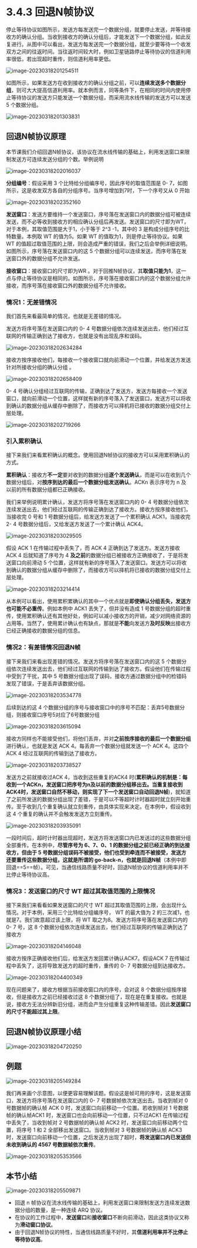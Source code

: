 # 3.4.3 回退N帧协议

停止等待协议如图所示，发送方每发送完一个数据分组，就要停止发送，并等待接收方的确认分组。当收到接收方的确认分组后，才能发送下一个数据分组，如此反复进行。从图中可以看出，发送方每发送完一个数据分组，就至少要等待一个收发双方之间的往返时间。当往返时间较大时，例如卫星链路停止等待协议的信道利用率很低，若出现超时重传，则信道利用率更低。

![image-20230318201254511](./assets/image-20230318201254511.png)

如图所示，如果发送方在收到接收方的确认分组之前，可以**连续发送多个数据分组**，则可大大提高信道利用率。就本例而言，同等条件下，在相同的时间内使用停止等待协议的发送方只能发送一个数据分组，而采用流水线传输的发送方可以发送 5 个数据分组。

![image-20230318201303831](./assets/image-20230318201303831.png)

## 回退N帧协议原理

本节课我们介绍回退N帧协议，该协议在流水线传输的基础上，利用发送窗口来限制发送方可连续发送分组的个数。举例说明

![image-20230318202016037](./assets/image-20230318202016037.png)

**分组编号**：假设采用 3 个比特给分组编序号，因此序号的取值范围是 0- 7，如图所示，这是收发双方各自的分组序号。当序号增加到7时，下一个序号又从 0 开始

![image-20230318202352160](./assets/image-20230318202352160.png)

**发送窗口**：发送方要维持一个发送窗口，序号落在发送窗口内的数据分组可被连续发送，而不必等收到接收方的相应确认分组后再发送。发送窗口的尺寸即为WT，对于本例，其取值范围是大于1，小于等于 2^3 -1，其中的 3 是构成分组序号的比特数量。本例取 WT 的值为5。如果 WT 的值取为1，则是停止等待协议。如果 WT 的值超过取值范围的上限，则会造成严重的错误，我们之后会举例详细说明。如图所示，序号落在发送窗口内的这 5 个数据分组可以连续发送，而序号落在发送窗口外的数据分组不允许发送。

**接收窗口**：接收窗口的尺寸即为WR 。对于回推N帧协议，其**取值只能为1**，这一点与停止等待协议是相同的。如图所示，序号落在接收窗口内的这个数据分组允许接收，而序号落在接收窗口外的数据分组不允许接收。

### 情况1：无差错情况

我们首先来看最简单的情况，也就是无差错的情况。

发送方将序号落在发送窗口内的 0- 4 号数据分组依次连续发送出去，他们经过互联网的传输正确到达了接收方，也就是没有出现乱序和误码。

![image-20230318202634284](./assets/image-20230318202634284.png)

接收方按序接收他们，每接收一个接收窗口就向前滑动一个位置，并给发送方发送针对所接收分组的确认分组 。

![image-20230318202658409](./assets/image-20230318202658409.png)

0- 4 号确认分组经过互联网的传输，正确到达了发送方，发送方每接收一个发送窗口，就向前滑动一个位置，这样就有新的序号落入了发送窗口，发送方可以将收到确认的数据分组从缓存中删除了，而接收方可以择机将已接收的数据分组交付上层处理。

![image-20230318202719266](./assets/image-20230318202719266.png)

### 引入累积确认

接下来我们来看累积确认的概念。使用回退N帧协议的接收方可以采用累积确认的方式。

**累积确认**：接收方**不一定**要对收到的数据分组**逐个发送确认**，而是可以在收到几个数据分组后，对**按序到达的最后一个数据分组发送确认**。ACKn 表示序号为 n 及以前的所有数据分组都已正确接收。

我们来举例说明累计确认，发送方将序号落在发送窗口内的 0- 4 号数据分组依次连续发送出去，他们经过互联网的传输正确到达了接收方。接收方按序接收他们，当接收完 0 号和 1 号数据分组后，给发送方发送了一个累积确认 ACK1，当接收完 2- 4 号数据分组后，又给发送方发送了一个累计确认 ACK4。

![image-20230318203029505](./assets/image-20230318203029505.png)

假设 ACK 1 在传输过程中丢失了，而 ACK 4 正确到达了发送方。发送方接收 ACK 4 后就知道了序号为 4 **及之前**的数据分组已被接收方正确接收了，于是将发送窗口向前滑动 5 个位置，这样就有新的序号落入了发送窗口。发送方可以将收到确认的数据分组从缓存中删除了，而接收方可以择机将已接收的数据分组交付上层处理。

![image-20230318203214414](./assets/image-20230318203214414.png)

从本例可以看出，使用累积累确认的其中一个优点就是**即使确认分组丢失，发送方也可能不必重传**。例如本例中 ACK1 丢失了，但并没有造成 1 号数据分组的超时重传，使用累积确认还有其他好处，例如可以减小接收方的开销，减少对网络资源的占用等。当然了，使用累计确认也有缺点，那就是**不能**向发送方**及时反映**出接收方已经正确接收的数据分组的信息。

### 情况2：有差错情况回退N帧

接下来我们来看出现差错的情况。发送方将序号落在发送窗口内的这 5 个数据分组依次连续发送出去，他们经过互联网的传输到达了接收方。假设他们在传输过程中受到了干扰，其中 5 号数据分组出现了误码，接收方通过数据分组中的检错码发现了错误，于是丢弃该数据分组。

![image-20230318203534778](./assets/image-20230318203534778.png)

后续到达的这 4 个数据分组的序号与接收窗口中的序号不匹配：丢弃5号数据分组，则接收窗口序号5对应了6号数据分组

![image-20230318203615094](./assets/image-20230318203615094.png)

接收方同样也不能接受他们，将他们丢弃，并对**之前按序接收的最后一个数据分组**进行确认，也就是发送 ACK 4。每丢弃一个数据分组就发送一个 ACK 4。这四个 ACK 4 经过互联网的传输到达了接收方。

![image-20230318203738527](./assets/image-20230318203738527.png)



发送方之前就接收过ACK 4，当收到这些重复的ACK4 时(**累积确认的机制是：每收到一个ACKn，发送窗口把序号为n及以前的数据分组移出去。当重复接收到ACK4时，发送窗口自然不移动，则实现了下一个发送窗口自动回退N帧**)，就知道了之前所发送的数据分组出现了差错，于是可以不等超时计时器超时就立刻开始重传。至于收到几个重复确认就立刻重传，由具体实现来决定。在本例中，假设收到这 4 个重复的确认并不会触发发送方立刻重传。

![image-20230318203935091](./assets/image-20230318203935091.png)

一段时间后，超时计时器出现超时，发送方将发送窗口内已发送过的这些数据分组全部重传。在本例中，**尽管序号为 6、7、0、1 的数据分组之前已经正确的到达接收方，但由于 5 号数据分组误码不被接受，他们也受到牵连而不被接受，发送方还要重传这些数据分组，这就是所谓的 go-back-n，也就是回退N帧**（本例中即回退==5==帧）。可见，当通信线路质量不好时，回退N帧协议的信道利用率并不比停止等待协议高。

### 情况3：发送窗口的尺寸 WT 超过其取值范围的上限情况

接下来我们来看看如果发送窗口的尺寸 WT 超过其取值范围的上限，会出现什么情况。对于本例，采用三个比特给分组编序号， WT 的最大值为 2 的三次减1，也就是7。我们故意超过该上限，将 WT 取之为8。发送方将序号落在发送窗口内的 0- 7 号，这 8 个数据分组依次连续发送出去，他们经过互联网的传输正确到达了接收方

![image-20230318204146048](./assets/image-20230318204146048.png)

接收方按序正确接收他们后，给发送方发回累计确认ACK7。假设ACK 7 在传输过程中丢失了，这将导致发送方的超时重传，重传的 0- 7 号数据分组到达接收方。

![image-20230318204400349](./assets/image-20230318204400349.png)

现在问题来了，接收方根据当前接收窗口内的序号，会对这 8 个数据分组按序接收，但是接收方之前已经接收过这 8 个数据分组了，现在是在重复接收。也就是说，接收方无法分辨新旧分组，进而会产生分组重复这种传输差错。因此**发送窗口的尺寸不能超过其上限**。

## 回退N帧协议原理小结

![image-20230318204720250](./assets/image-20230318204720250.png)

## 例题

![image-20230318205149284](./assets/image-20230318205149284.png)

我们再来画个示意图，以便更容易理解该题。假设这是帧可用的序号，这是发送窗口，发送方将序号落在发送窗口内的 0- 7 号数据帧依次发送出去。当收到帧对 0 号数据帧的确认帧 ACK 0 时，发送窗口向前移动一个位置。若收到帧对 1 号数据帧的确认帧ACK1 时，发送窗口也会向前移动一个位置，只不过ACK1 在传输过程中丢失了，当收到帧对 2 号数据帧的确认帧 ACK2 时，发送窗口向前移动两个位置，将序号 1 和 2 全部移出发送窗口。当收到帧对 3 号数据帧的确认帧 ACK3 时，发送窗口向前移动一个位置，之后发送方出现了超时，**将发送窗口内已发送但未收到确认的 4567 号数据帧依次重传**。

![image-20230318205353566](./assets/image-20230318205353566.png)

## 本节小结

![image-20230318205509871](./assets/image-20230318205509871.png)

- 回退 n 帧协议在流水线传输的基础上，利用发送窗口来限制发送方连续发送数据分组的数量，是一种连续 ARQ 协议。
- 在协议的工作过程中，**发送窗口**和**接收窗口**不断向前滑动，因此这类协议又称为**滑动窗口协议**。
- 由于回退N帧协议的特性，当通信线路质量不好时，其**信道利用率并不比停止等待协议高**。